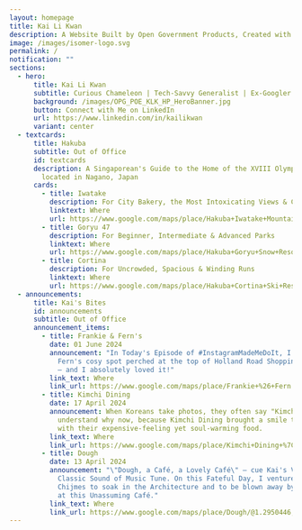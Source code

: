 ```yaml
---
layout: homepage
title: Kai Li Kwan
description: A Website Built by Open Government Products, Created with Isomer
image: /images/isomer-logo.svg
permalink: /
notification: ""
sections:
  - hero:
      title: Kai Li Kwan
      subtitle: Curious Chameleon | Tech-Savvy Generalist | Ex-Googler
      background: /images/OPG_POE_KLK_HP_HeroBanner.jpg
      button: Connect with Me on LinkedIn
      url: https://www.linkedin.com/in/kailikwan
      variant: center
  - textcards:
      title: Hakuba
      subtitle: Out of Office
      id: textcards
      description: A Singaporean's Guide to the Home of the XVIII Olympic Winter Games
        located in Nagano, Japan
      cards:
        - title: Iwatake
          description: For City Bakery, the Most Intoxicating Views & Cosplayers
          linktext: Where
          url: https://www.google.com/maps/place/Hakuba+Iwatake+Mountain+Resort/@36.7168942,137.8562573,17z/data=!4m6!3m5!1s0x5ff7cdcf766e54cb:0x4ec9a7c7f2abf1e8!8m2!3d36.7168942!4d137.8588322!16s%2Fg%2F11fcqs__25?entry=ttu
        - title: Goryu 47
          description: For Beginner, Intermediate & Advanced Parks
          linktext: Where
          url: https://www.google.com/maps/place/Hakuba+Goryu+Snow+Resort/@36.662937,137.836664,17z/data=!4m16!1m9!3m8!1s0x5ff7d052042f8da3:0xf19888e37943ae34!2sHakuba+Goryu+Snow+Resort!8m2!3d36.662937!4d137.836664!9m1!1b1!16s%2Fg%2F1239cspl!3m5!1s0x5ff7d052042f8da3:0xf19888e37943ae34!8m2!3d36.662937!4d137.836664!16s%2Fg%2F1239cspl?entry=ttu
        - title: Cortina
          description: For Uncrowded, Spacious & Winding Runs
          linktext: Where
          url: https://www.google.com/maps/place/Hakuba+Cortina+Ski+Resort/@36.7770681,137.8825704,17z/data=!4m16!1m9!3m8!1s0x5ff633664a2a1259:0x5051f369ab91dc28!2sHakuba+Cortina+Ski+Resort!8m2!3d36.7770681!4d137.8851453!9m1!1b1!16s%2Fg%2F120n82k2!3m5!1s0x5ff633664a2a1259:0x5051f369ab91dc28!8m2!3d36.7770681!4d137.8851453!16s%2Fg%2F120n82k2?entry=ttu
  - announcements:
      title: Kai's Bites
      id: announcements
      subtitle: Out of Office
      announcement_items:
        - title: Frankie & Fern's
          date: 01 June 2024
          announcement: "In Today's Episode of #InstagramMadeMeDoIt, I visited Frankie &
            Fern's cosy spot perched at the top of Holland Road Shopping Centre
            — and I absolutely loved it!"
          link_text: Where
          link_url: https://www.google.com/maps/place/Frankie+%26+Fern's/@1.3107923,103.7930644,17z/data=!4m16!1m9!3m8!1s0x31da1b029cc3e39b:0x80bc1ef39dd70739!2sFrankie+%26+Fern's!8m2!3d1.3107923!4d103.7956393!9m1!1b1!16s%2Fg%2F11vrfdczh5!3m5!1s0x31da1b029cc3e39b:0x80bc1ef39dd70739!8m2!3d1.3107923!4d103.7956393!16s%2Fg%2F11vrfdczh5?entry=ttu
        - title: Kimchi Dining
          date: 17 April 2024
          announcement: When Koreans take photos, they often say "Kimchi~" — and I
            understand why now, because Kimchi Dining brought a smile to my face
            with their expensive-feeling yet soul-warming food.
          link_text: Where
          link_url: https://www.google.com/maps/place/Kimchi+Dining+%7C+Korean+Restaurant+Singapore/@1.3007562,103.837154,17z/data=!3m1!5s0x31da1996d9921931:0x87597934377c2063!4m16!1m9!3m8!1s0x31da1968f5a3164b:0x5f622c92e3b23247!2sKimchi+Dining+%7C+Korean+Restaurant+Singapore!8m2!3d1.3007562!4d103.8397289!9m1!1b1!16s%2Fg%2F11srql8fnw!3m5!1s0x31da1968f5a3164b:0x5f622c92e3b23247!8m2!3d1.3007562!4d103.8397289!16s%2Fg%2F11srql8fnw?entry=ttu
        - title: Dough
          date: 13 April 2024
          announcement: "\"Dough, a Café, a Lovely Café\" — cue Kai's Version of the
            Classic Sound of Music Tune. On this Fateful Day, I ventured out to
            Chijmes to soak in the Architecture and to be blown away by the Eats
            at this Unassuming Café."
          link_text: Where
          link_url: https://www.google.com/maps/place/Dough/@1.2950446,103.8491611,17z/data=!3m1!5s0x31da19a387304da7:0x332ac6cd16a65f40!4m16!1m9!3m8!1s0x31da1945e522cded:0xcc15c10341c689d8!2sDough!8m2!3d1.2950446!4d103.851736!9m1!1b1!16s%2Fg%2F11ppp8jwbw!3m5!1s0x31da1945e522cded:0xcc15c10341c689d8!8m2!3d1.2950446!4d103.851736!16s%2Fg%2F11ppp8jwbw?entry=ttu
---
```


